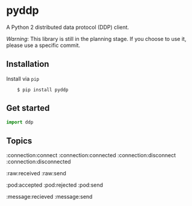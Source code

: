 pyddp
=====

A Python 2 distributed data protocol (DDP) client.

_Warning_: This library is still in the planning stage. If you choose to use it,
           please use a specific commit.


Installation
------------

Install via `pip`

```Shell
    $ pip install pyddp
```


Get started
-----------

```Python
import ddp
```


Topics
------

:connection:connect
:connection:connected
:connection:disconnect
:connection:disconnected

:raw:received
:raw:send

:pod:accepted
:pod:rejected
:pod:send

:message:recieved
:message:send

